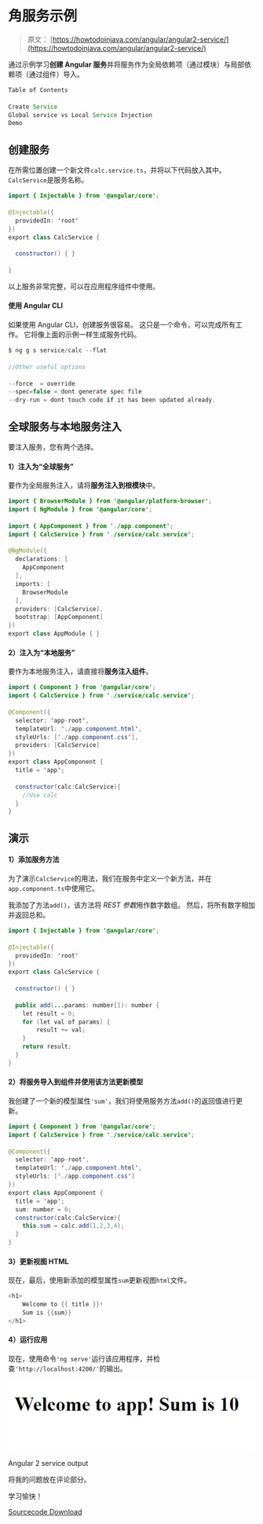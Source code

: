 # 角服务示例

> 原文： [https://howtodoinjava.com/angular/angular2-service/](https://howtodoinjava.com/angular/angular2-service/)

通过示例学习**创建 Angular 服务**并将服务作为全局依赖项（通过模块）与局部依赖项（通过组件）导入。

```java
Table of Contents

Create Service
Global service vs Local Service Injection
Demo
```

## 创建服务

在所需位置创建一个新文件`calc.service.ts`，并将以下代码放入其中。 `CalcService`是服务名称。

```java
import { Injectable } from '@angular/core';

@Injectable({
  providedIn: 'root'
})
export class CalcService {

  constructor() { }

}

```

以上服务非常完整，可以在应用程序组件中使用。

#### 使用 Angular CLI

如果使用 Angular CLI，创建服务很容易。 这只是一个命令，可以完成所有工作。 它将像上面的示例一样生成服务代码。

```java
$ ng g s service/calc --flat 

//Other useful options

--force  = override
--spec=false = dont generate spec file
--dry-run = dont touch code if it has been updated already.

```

## 全球服务与本地服务注入

要注入服务，您有两个选择。

#### 1）注入为“全球服务”

要作为全局服务注入，请将**服务注入到根模块**中。

```java
import { BrowserModule } from '@angular/platform-browser';
import { NgModule } from '@angular/core';

import { AppComponent } from './app.component';
import { CalcService } from './service/calc.service';

@NgModule({
  declarations: [
    AppComponent
  ],
  imports: [
    BrowserModule
  ],
  providers: [CalcService],
  bootstrap: [AppComponent]
})
export class AppModule { }

```

#### 2）注入为“本地服务”

要作为本地服务注入，请直接将**服务注入组件**。

```java
import { Component } from '@angular/core';
import { CalcService } from './service/calc.service';

@Component({
  selector: 'app-root',
  templateUrl: './app.component.html',
  styleUrls: ['./app.component.css'],
  providers: [CalcService]
})
export class AppComponent {
  title = 'app';

  constructor(calc:CalcService){
   	//Use calc
  }
}

```

## 演示

#### 1）添加服务方法

为了演示`CalcService`的用法，我们在服务中定义一个新方法，并在`app.component.ts`中使用它。

我添加了方法`add()`，该方法将 *REST 参数*用作数字数组。 然后，将所有数字相加并返回总和。

```java
import { Injectable } from '@angular/core';

@Injectable({
  providedIn: 'root'
})
export class CalcService {

  constructor() { }

  public add(...params: number[]): number {
    let result = 0;
    for (let val of params) {
        result += val;
    }
    return result;
  }
}

```

#### 2）将服务导入到组件并使用该方法更新模型

我创建了一个新的模型属性`'sum'`，我们将使用服务方法`add()`的返回值进行更新。

```java
import { Component } from '@angular/core';
import { CalcService } from './service/calc.service';

@Component({
  selector: 'app-root',
  templateUrl: './app.component.html',
  styleUrls: ['./app.component.css']
})
export class AppComponent {
  title = 'app';
  sum: number = 0;
  constructor(calc:CalcService){
    this.sum = calc.add(1,2,3,4);
  }
}

```

#### 3）更新视图 HTML

现在，最后，使用新添加的模型属性`sum`更新视图`html`文件。

```java
<h1>
	Welcome to {{ title }}!
	Sum is {{sum}}
</h1>

```

#### 4）运行应用

现在，使用命令`'ng serve'`运行该应用程序，并检查`'http://localhost:4200/'`的输出。

![Angular 2 service output](img/36e79201fe5ce97c3c7e8bb3b815a8a0.png)

Angular 2 service output



将我的问题放在评论部分。

学习愉快！

[Sourcecode Download](https://howtodoinjava.com/wp-content/downloads/angular2-service.zip)